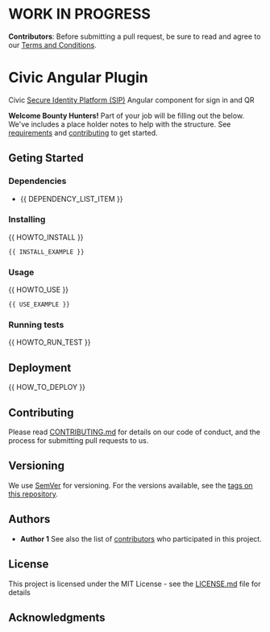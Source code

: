 # WORK IN PROGRESS

**Contributors**: Before submitting a pull request, be sure to read and agree to our [Terms and Conditions](https://s3-us-west-2.amazonaws.com/civic.com/cdp_terms.pdf). 

# Civic Angular Plugin

Civic [Secure Identity Platform (SIP)](https://www.civic.com/products/secure-identity-platform) Angular component for sign in and QR

**Welcome Bounty Hunters!** Part of your job will be filling out the below. We've includes a place holder notes to help with the structure. See [requirements](REQUIREMENTS.md) and [contributing](CONTRIBUTING.md) to get started.

## Geting Started

### Dependencies

* {{ DEPENDENCY_LIST_ITEM }}

### Installing

{{ HOWTO_INSTALL }}

```
{{ INSTALL_EXAMPLE }}
```

### Usage

{{ HOWTO_USE }}

```
{{ USE_EXAMPLE }}
```
### Running tests

{{ HOWTO_RUN_TEST }}

## Deployment

{{ HOW_TO_DEPLOY }}

## Contributing

Please read [CONTRIBUTING.md](CONTRIBUTING.md) for details on our code of conduct, and the process for submitting pull requests to us.
## Versioning

We use [SemVer](http://semver.org/) for versioning. For the versions available, see the [tags on this repository](https://github.com/civic-community/civic-sip-api-ruby/tags).
## Authors

* **Author 1**
See also the list of [contributors](https://github.com/civic-community/civic-sip-api-ruby/contributors) who participated in this project.

## License

This project is licensed under the MIT License - see the [LICENSE.md](LICENSE.md) file for details

## Acknowledgments
